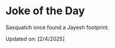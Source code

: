 # Joke of the Day

<!-- #joke -->
Sasquatch once found a Jayesh footprint.

Updated on: [2/4/2025]
<!-- #jokeEnd -->